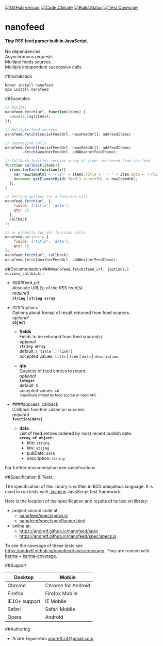 [![GitHub version](https://badge.fury.io/gh/andretf%2Fnanofeed.svg)](https://badge.fury.io/gh/andretf%2Fnanofeed)
[![Code Climate](https://codeclimate.com/github/andretf/nanofeed/badges/gpa.svg)](https://codeclimate.com/github/andretf/nanofeed)
[![Build Status](https://travis-ci.org/andretf/nanofeed.svg?branch=master)](https://travis-ci.org/andretf/nanofeed)
[![Test Coverage](https://codeclimate.com/github/andretf/nanofeed/badges/coverage.svg)](https://codeclimate.com/github/andretf/nanofeed/coverage)
# nanofeed
#### Tiny RSS feed parser built in JavaScript.

No dependencies.<br>
Asynchronous requests.<br>
Multiple feeds sources.<br>
Multiple independent successive calls.

##Installation

    bower install nanofeed
    npm install nanofeed

##Examples
```javascript
// minimal
nanofeed.fetch(url, function(items) {
  console.log(items);
});

// Multiple feed sources
nanofeed.fetch([socialFeedUrl, newsFeedUrl], addFeedItems)

// Successive calls
nanofeed.fetch([socialFeedUrl, newsFeedUrl], addFeedItems)
        .fetch(weatherFeedUrl, addWeatherFeedItems);

// Callback function receive array of items retrieved from the feed
function callback(items){
  items.forEach(function(x){
    var newItemHtml = '<li>' + items.title + ' - ' + item.date + '</li>';
    document.getElementById('feed').innerHTML += newItemHtml;
  });
}

// Setting options for a function call
nanofeed.fetch(url, {
    fields: ['title', 'date'],
    qty: 15
  },
  callback
);

// or globally for all function calls
nanofeed.options = {
    fields: ['title', 'date'],
    qty: 15
};
nanofeed.fetch(url, callback);
nanofeed.fetch(weatherFeedUrl, addWeatherFeedItems);
```

##Documentation
####`nanofeed.fetch(feed_url, [options,] success_callback);`

- ####feed_url<br>
Absolute URL(s) of the RSS feed(s).<br>
*required*<br>
**`string`** | **`string array`**

- ####options<br>
Options about format of result returned from feed sources.<br>
*optional*<br>
**`object`**<br>

  - **fields**<br>
  Fields to be returned from feed source(s).<br>
  *optional* <br>
  **`string array`**<br>
  default: `['title', 'link']`<br>
  accepted values: `title` | `link` | `date` | `description`.

  - **qty**<br>
  Quantity of feed entries to return.<br>
  *optional*<br>
  **`integer`**<br>
  default: `5`<br>
  accepted values: `>0` *<br>
  <sup>*</sup><sup>(maximum limited by feed source or Feed API)</sup>

- ####success_callback<br>
Callback function called on success.<br>
*required*<br>
**`function(data)`**

  - **data**<br>
  List of feed entries ordered by most recent publish date.<br>
  **`array of object:`**<br>
    - title: `string`
    - link: `string`
    - pubDate: `date`
    - description: `string`

For further documentation see specifications.

##Specification & Tests

The specification of this library is written in BDD ubiquitous language.
It is used to run tests with [Jasmine](https://github.com/jasmine/jasmine) JavaScript test framework.

Here is the location of the specification and results of its test on library:
- project source code at:
    - [nanofeed/spec/specs.js](https://github.com/andretf/nanofeed/blob/master/spec/specs.js)
    - [nanofeed/spec/specRunner.html](https://github.com/andretf/nanofeed/blob/master/spec/specRunner.html)
- online at:
    - https://andretf.github.io/nanofeed/spec
    - https://andretf.github.io/nanofeed/spec/specs.js

To see the coverage of these tests see https://andretf.github.io/nanofeed/spec/coverage. They are runned with [karma](https://github.com/karma-runner/karma) + [karma-coverage](https://github.com/karma-runner/karma-coverage).

##Support

Desktop | Mobile
--------|---------
Chrome  | Chrome for Android
Firefox | Firefox Mobile
IE10+ support | IE Mobile
Safari  | Safari Mobile
Opera   | Android

##Authoring
- Andre Figueiredo <andretf.inf@gmail.com>
